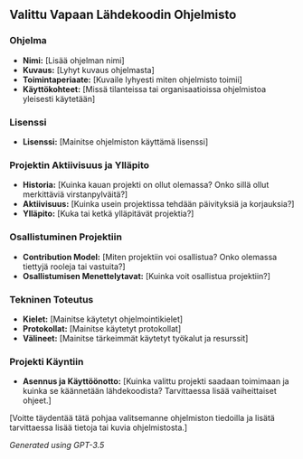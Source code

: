 ## Valittu Vapaan Lähdekoodin Ohjelmisto

### Ohjelma
- **Nimi:** [Lisää ohjelman nimi]
- **Kuvaus:** [Lyhyt kuvaus ohjelmasta]
- **Toimintaperiaate:** [Kuvaile lyhyesti miten ohjelmisto toimii]
- **Käyttökohteet:** [Missä tilanteissa tai organisaatioissa ohjelmistoa yleisesti käytetään]

### Lisenssi
- **Lisenssi:** [Mainitse ohjelmiston käyttämä lisenssi]

### Projektin Aktiivisuus ja Ylläpito
- **Historia:** [Kuinka kauan projekti on ollut olemassa? Onko sillä ollut merkittäviä virstanpylväitä?]
- **Aktiivisuus:** [Kuinka usein projektissa tehdään päivityksiä ja korjauksia?]
- **Ylläpito:** [Kuka tai ketkä ylläpitävät projektia?]

### Osallistuminen Projektiin
- **Contribution Model:** [Miten projektiin voi osallistua? Onko olemassa tiettyjä rooleja tai vastuita?]
- **Osallistumisen Menettelytavat:** [Kuinka voit osallistua projektiin?]

### Tekninen Toteutus
- **Kielet:** [Mainitse käytetyt ohjelmointikielet]
- **Protokollat:** [Mainitse käytetyt protokollat]
- **Välineet:** [Mainitse tärkeimmät käytetyt työkalut ja resurssit]

### Projekti Käyntiin
- **Asennus ja Käyttöönotto:** [Kuinka valittu projekti saadaan toimimaan ja kuinka se käännetään lähdekoodista? Tarvittaessa lisää vaiheittaiset ohjeet.]

[Voitte täydentää tätä pohjaa valitsemanne ohjelmiston tiedoilla ja lisätä tarvittaessa lisää tietoja tai kuvia ohjelmistosta.]

*Generated using GPT-3.5*
